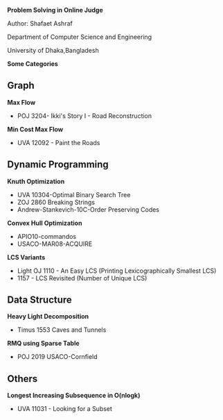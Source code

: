 ﻿**Problem Solving in Online Judge**

Author: Shafaet Ashraf

Department of Computer Science and Engineering

University of Dhaka,Bangladesh


**Some Categories**


**Graph**
------------

**Max Flow**

- POJ 3204- Ikki's Story I - Road Reconstruction

**Min Cost Max Flow**

- UVA 12092 - Paint the Roads



**Dynamic Programming**
------------------------

**Knuth Optimization**

- UVA 10304-Optimal Binary Search Tree
- ZOJ 2860 Breaking Strings
- Andrew-Stankevich-10C-Order Preserving Codes

**Convex Hull Optimization**

- APIO10-commandos
- USACO-MAR08-ACQUIRE

**LCS Variants**

- Light OJ 1110 - An Easy LCS (Printing Lexicographically Smallest LCS)
- 1157 - LCS Revisited (Number of Unique LCS)



**Data Structure**
-----------------------

**Heavy Light Decomposition**

- Timus 1553 Caves and Tunnels

**RMQ using Sparse Table**

- POJ 2019 USACO-Cornfield

**Others**
---------------------

**Longest Increasing Subsequence in O(nlogk)**

- UVA 11031 - Looking for a Subset

